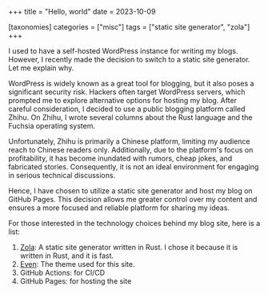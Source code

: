 +++
title = "Hello, world"
date = 2023-10-09

[taxonomies]
categories = ["misc"]
tags = ["static site generator", "zola"]
+++

I used to have a self-hosted WordPress instance for writing my blogs. However, I recently made the decision to switch to a static site generator. Let me explain why.

<!-- more -->

WordPress is widely known as a great tool for blogging, but it also poses a significant security risk. Hackers often target WordPress servers, which prompted me to explore alternative options for hosting my blog. After careful consideration, I decided to use a public blogging platform called Zhihu. On Zhihu, I wrote several columns about the Rust language and the Fuchsia operating system.

Unfortunately, Zhihu is primarily a Chinese platform, limiting my audience reach to Chinese readers only. Additionally, due to the platform's focus on profitability, it has become inundated with rumors, cheap jokes, and fabricated stories. Consequently, it is not an ideal environment for engaging in serious technical discussions.

Hence, I have chosen to utilize a static site generator and host my blog on GitHub Pages. This decision allows me greater control over my content and ensures a more focused and reliable platform for sharing my ideas.

For those interested in the technology choices behind my blog site, here is a list:

1. [Zola](https://www.getzola.org/): A static site generator written in Rust. I chose it because it is written in Rust, and it is fast.
2. [Even](https://github.com/getzola/even.git): The theme used for this site.
3. GitHub Actions: for CI/CD
4. GitHub Pages: for hosting the site
